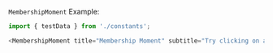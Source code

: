 `MembershipMoment` Example:

```js
import { testData } from './constants';

<MembershipMoment title="Membership Moment" subtitle="Try clicking on an image" data={testData} color={{background:'#78cabf', text:'#0c3e37'}} />
```
